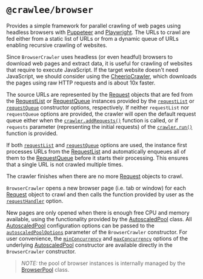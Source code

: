 # `@crawlee/browser`

Provides a simple framework for parallel crawling of web pages using headless browsers with [Puppeteer](https://github.com/puppeteer/puppeteer) and [Playwright](https://github.com/microsoft/playwright). The URLs to crawl are fed either from a static list of URLs or from a dynamic queue of URLs enabling recursive crawling of websites.

Since `BrowserCrawler` uses headless (or even headful) browsers to download web pages and extract data, it is useful for crawling of websites that require to execute JavaScript. If the target website doesn't need JavaScript, we should consider using the [CheerioCrawler](https://crawlee.dev/api/cheerio-crawler/class/CheerioCrawler), which downloads the pages using raw HTTP requests and is about 10x faster.

The source URLs are represented by the [Request](https://crawlee.dev/api/core/class/Request) objects that are fed from the [RequestList](https://crawlee.dev/api/core/class/RequestList) or [RequestQueue](https://crawlee.dev/api/core/class/RequestQueue) instances provided by the [`requestList`](https://crawlee.dev/api/browser-crawler/interface/BrowserCrawlerOptions#requestList) or [`requestQueue`](https://crawlee.dev/api/browser-crawler/interface/BrowserCrawlerOptions#requestQueue) constructor options, respectively. If neither `requestList` nor `requestQueue` options are provided, the crawler will open the default request queue either when the [`crawler.addRequests()`](https://crawlee.dev/api/browser-crawler/class/BrowserCrawler#addRequests) function is called, or if `requests` parameter (representing the initial requests) of the [`crawler.run()`](https://crawlee.dev/api/browser-crawler/class/BrowserCrawler#run) function is provided.

If both [`requestList`](https://crawlee.dev/api/browser-crawler/interface/BrowserCrawlerOptions#requestList) and [`requestQueue`](https://crawlee.dev/api/browser-crawler/interface/BrowserCrawlerOptions#requestQueue) options are used, the instance first processes URLs from the [RequestList](https://crawlee.dev/api/core/class/RequestList) and automatically enqueues all of them to the [RequestQueue](https://crawlee.dev/api/core/class/RequestQueue) before it starts their processing. This ensures that a single URL is not crawled multiple times.

The crawler finishes when there are no more [Request](https://crawlee.dev/api/core/class/Request) objects to crawl.

`BrowserCrawler` opens a new browser page (i.e. tab or window) for each [Request](https://crawlee.dev/api/core/class/Request) object to crawl and then calls the function provided by user as the [`requestHandler`](https://crawlee.dev/api/browser-crawler/interface/BrowserCrawlerOptions#requestHandler) option.

New pages are only opened when there is enough free CPU and memory available, using the functionality provided by the [AutoscaledPool](https://crawlee.dev/api/core/class/AutoscaledPool) class.
All [AutoscaledPool](https://crawlee.dev/api/core/class/AutoscaledPool) configuration options can be passed to the [`autoscaledPoolOptions`](https://crawlee.dev/api/browser-crawler/interface/BrowserCrawlerOptions#autoscaledPoolOptions) parameter of the `BrowserCrawler` constructor. For user convenience, the [`minConcurrency`](https://crawlee.dev/api/core/interface/AutoscaledPoolOptions#minConcurrency) and [`maxConcurrency`](https://crawlee.dev/api/core/interface/AutoscaledPoolOptions#maxConcurrency) options of the underlying [AutoscaledPool](https://crawlee.dev/api/core/class/AutoscaledPool) constructor are available directly in the `BrowserCrawler` constructor.

> _NOTE:_ the pool of browser instances is internally managed by the [BrowserPool](https://crawlee.dev/api/browser-pool/class/BrowserPool) class.
